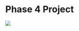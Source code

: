# Phase 4 Project
<img src='https://images-na.ssl-images-amazon.com/images/I/71gk8L%2B0x-L._AC_SL1500_.jpg'>
